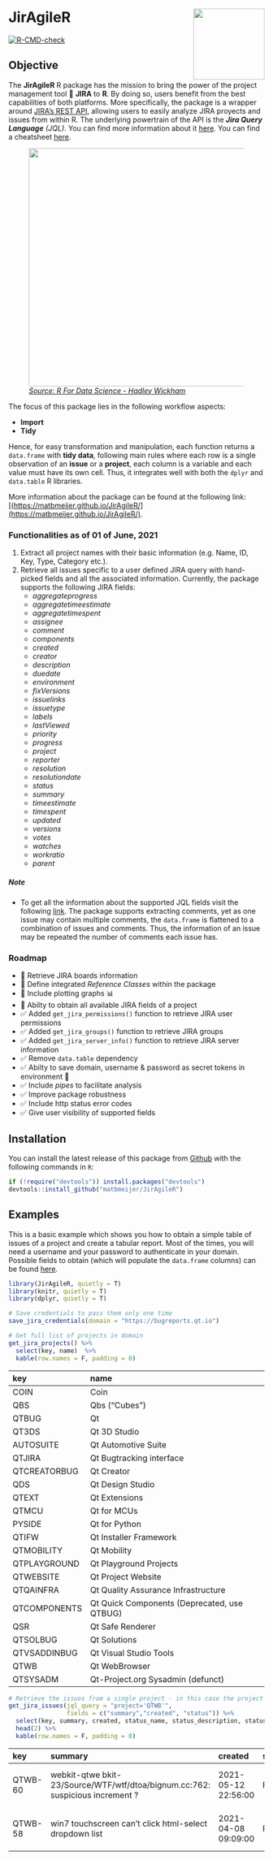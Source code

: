 
# JirAgileR<img src="man/figures/logo.png" align="right" height=140/>

<!-- badges: start -->

[![R-CMD-check](https://github.com/matbmeijer/JirAgileR/workflows/R-CMD-check/badge.svg)](https://github.com/matbmeijer/JirAgileR/actions)
<!-- badges: end -->

## Objective

The **JirAgileR** R package has the mission to bring the power of the
project management tool 🔧 **JIRA** to **R**. By doing so, users benefit
from the best capabilities of both platforms. More specifically, the
package is a wrapper around [JIRA’s REST
API](https://developer.atlassian.com/server/jira/platform/rest-apis/),
allowing users to easily analyze JIRA proyects and issues from within R.
The underlying powertrain of the API is the ***Jira Query Language**
(JQL)*. You can find more information about it
[here](https://confluence.atlassian.com/jiracore/blog/2015/07/search-jira-like-a-boss-with-jql).
You can find a cheatsheet
[here](https://3kllhk1ibq34qk6sp3bhtox1-wpengine.netdna-ssl.com/wp-content/uploads/2017/12/atlassian-jql-cheat-sheet-2.pdf).

<figure>
<img src="man/figures/process.png" style="width:469px;height=184px">
<figcaption>
<a href="https://r4ds.had.co.nz/"><i>Source: R For Data Science - Hadley
Wickham</i></a>
</figcaption>
</figure>

The focus of this package lies in the following workflow aspects:

-   **Import**
-   **Tidy**

Hence, for easy transformation and manipulation, each function returns a
`data.frame` with **tidy data**, following main rules where each row is
a single observation of an **issue** or a **project**, each column is a
variable and each value must have its own cell. Thus, it integrates well
with both the `dplyr` and `data.table` R libraries.

More information about the package can be found at the following link:
[(https://matbmeijer.github.io/JirAgileR/](https://matbmeijer.github.io/JirAgileR/).

### Functionalities as of 01 of June, 2021

1.  Extract all project names with their basic information (e.g. Name,
    ID, Key, Type, Category etc.).
2.  Retrieve all issues specific to a user defined JIRA query with
    hand-picked fields and all the associated information. Currently,
    the package supports the following JIRA fields:
    -   *aggregateprogress*
    -   *aggregatetimeestimate*
    -   *aggregatetimespent*
    -   *assignee*
    -   *comment*
    -   *components*
    -   *created*
    -   *creator*
    -   *description*
    -   *duedate*
    -   *environment*
    -   *fixVersions*
    -   *issuelinks*
    -   *issuetype*
    -   *labels*
    -   *lastViewed*
    -   *priority*
    -   *progress*
    -   *project*
    -   *reporter*
    -   *resolution*
    -   *resolutiondate*
    -   *status*
    -   *summary*
    -   *timeestimate*
    -   *timespent*
    -   *updated*
    -   *versions*
    -   *votes*
    -   *watches*
    -   *workratio*
    -   *parent*

##### Note

-   To get all the information about the supported JQL fields visit the
    following
    [link](https://support.atlassian.com/jira-service-desk-cloud/docs/advanced-search-reference-jql-fields/).
    The package supports extracting comments, yet as one issue may
    contain multiple comments, the `data.frame` is flattened to a
    combination of issues and comments. Thus, the information of an
    issue may be repeated the number of comments each issue has.

### Roadmap

-   🔲 Retrieve JIRA boards information
-   🔲 Define integrated *Reference Classes* within the package
-   🔲 Include plotting graphs 📊
-   🔲 Abilty to obtain all available JIRA fields of a project
-   ✅ Added `get_jira_permissions()` function to retrieve JIRA user
    permissions
-   ✅ Added `get_jira_groups()` function to retrieve JIRA groups
-   ✅ Added `get_jira_server_info()` function to retrieve JIRA server
    information
-   ✅ Remove `data.table` dependency
-   ✅ Abilty to save domain, username & password as secret tokens in
    environment 🔐
-   ✅ Include *pipes* to facilitate analysis
-   ✅ Improve package robustness
-   ✅ Include http status error codes
-   ✅ Give user visibility of supported fields

## Installation

You can install the latest release of this package from
[Github](https://github.com/matbmeijer/JirAgileR) with the following
commands in `R`:

``` r
if (!require("devtools")) install.packages("devtools")
devtools::install_github("matbmeijer/JirAgileR")
```

## Examples

This is a basic example which shows you how to obtain a simple table of
issues of a project and create a tabular report. Most of the times, you
will need a username and your password to authenticate in your domain.
Possible fields to obtain (which will populate the `data.frame` columns)
can be found
[here](https://support.atlassian.com/jira-service-desk-cloud/docs/advanced-search-reference-jql-fields/).

``` r
library(JirAgileR, quietly = T)
library(knitr, quietly = T)
library(dplyr, quietly = T)

# Save credentials to pass them only one time
save_jira_credentials(domain = "https://bugreports.qt.io")

# Get full list of projects in domain
get_jira_projects() %>% 
  select(key, name)  %>% 
  kable(row.names = F, padding = 0)
```

| key          | name                                        |
|:-------------|:--------------------------------------------|
| COIN         | Coin                                        |
| QBS          | Qbs (“Cubes”)                               |
| QTBUG        | Qt                                          |
| QT3DS        | Qt 3D Studio                                |
| AUTOSUITE    | Qt Automotive Suite                         |
| QTJIRA       | Qt Bugtracking interface                    |
| QTCREATORBUG | Qt Creator                                  |
| QDS          | Qt Design Studio                            |
| QTEXT        | Qt Extensions                               |
| QTMCU        | Qt for MCUs                                 |
| PYSIDE       | Qt for Python                               |
| QTIFW        | Qt Installer Framework                      |
| QTMOBILITY   | Qt Mobility                                 |
| QTPLAYGROUND | Qt Playground Projects                      |
| QTWEBSITE    | Qt Project Website                          |
| QTQAINFRA    | Qt Quality Assurance Infrastructure         |
| QTCOMPONENTS | Qt Quick Components (Deprecated, use QTBUG) |
| QSR          | Qt Safe Renderer                            |
| QTSOLBUG     | Qt Solutions                                |
| QTVSADDINBUG | Qt Visual Studio Tools                      |
| QTWB         | Qt WebBrowser                               |
| QTSYSADM     | Qt-Project.org Sysadmin (defunct)           |

``` r
# Retrieve the issues from a single project - in this case the project QTWB. See documentation to define which fields to see
get_jira_issues(jql_query = "project='QTWB'",
                fields = c("summary","created", "status")) %>% 
  select(key, summary, created, status_name, status_description, status_statuscategory_name) %>%
  head(2) %>%
  kable(row.names = F, padding = 0)
```

| key     | summary                                                                       | created             | status\_name | status\_description                                                 | status\_statuscategory\_name |
|:--------|:------------------------------------------------------------------------------|:--------------------|:-------------|:--------------------------------------------------------------------|:-----------------------------|
| QTWB-60 | webkit-qtwe bkit-23/Source/WTF/wtf/dtoa/bignum.cc:762: suspicious increment ? | 2021-05-12 22:56:00 | Reported     | The issue has been reported, but no validation has been done on it. | To Do                        |
| QTWB-58 | win7 touchscreen can’t click html-select dropdown list                        | 2021-04-08 09:09:00 | Reported     | The issue has been reported, but no validation has been done on it. | To Do                        |
